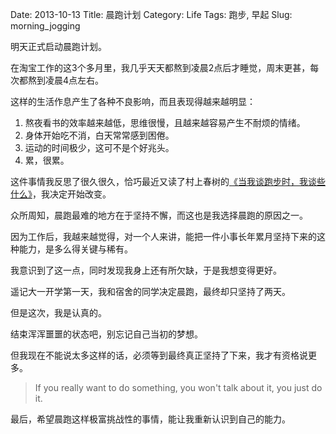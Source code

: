 Date: 2013-10-13
Title: 晨跑计划
Category: Life
Tags: 跑步, 早起
Slug: morning_jogging

明天正式启动晨跑计划。

在淘宝工作的这3个多月里，我几乎天天都熬到凌晨2点后才睡觉，周末更甚，每次都熬到凌晨4点左右。

这样的生活作息产生了各种不良影响，而且表现得越来越明显：

1. 熬夜看书的效率越来越低，思维很慢，且越来越容易产生不耐烦的情绪。
2. 身体开始吃不消，白天常常感到困倦。
3. 运动的时间极少，这可不是个好兆头。
4. 累，很累。

这件事情我反思了很久很久，恰巧最近又读了村上春树的[《当我谈跑步时，我谈些什么》](http://book.douban.com/subject/3369600/)，我决定开始改变。

众所周知，晨跑最难的地方在于坚持不懈，而这也是我选择晨跑的原因之一。

因为工作后，我越来越觉得，对一个人来讲，能把一件小事长年累月坚持下来的这种能力，是多么得关键与稀有。

我意识到了这一点，同时发现我身上还有所欠缺，于是我想变得更好。

遥记大一开学第一天，我和宿舍的同学决定晨跑，最终却只坚持了两天。

但是这次，我是认真的。

结束浑浑噩噩的状态吧，别忘记自己当初的梦想。

但我现在不能说太多这样的话，必须等到最终真正坚持了下来，我才有资格说更多。

> If you really want to do something, you won't talk about it, you just do it.

最后，希望晨跑这样极富挑战性的事情，能让我重新认识到自己的能力。